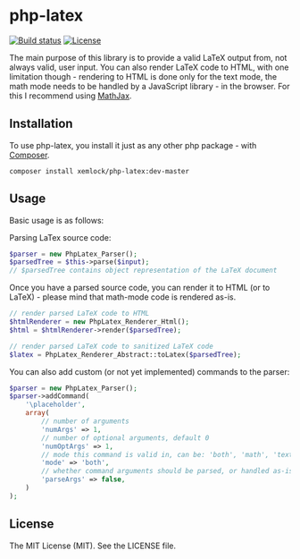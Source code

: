 # php-latex

[![Build status](https://img.shields.io/circleci/build/gh/xemlock/php-latex?logo=circleci)](https://circleci.com/gh/xemlock/php-latex)
[![License](https://img.shields.io/packagist/l/xemlock/php-latex.svg)](https://packagist.org/packages/xemlock/php-latex)


The main purpose of this library is to provide a valid LaTeX output from, not always valid, user input. You can also render LaTeX code to HTML, with one limitation though - rendering to HTML is done only for the text mode, the math mode needs to be handled by a JavaScript
library - in the browser. For this I recommend using [MathJax](https://www.mathjax.org/).

## Installation

To use php-latex, you install it just as any other php package - with [Composer](https://getcomposer.org/).

```
composer install xemlock/php-latex:dev-master
```

## Usage

Basic usage is as follows:

Parsing LaTex source code:

```php
$parser = new PhpLatex_Parser();
$parsedTree = $this->parse($input);
// $parsedTree contains object representation of the LaTeX document
```

Once you have a parsed source code, you can render it to HTML (or to LaTeX) - please mind that math-mode code is rendered as-is.

```php
// render parsed LaTeX code to HTML
$htmlRenderer = new PhpLatex_Renderer_Html();
$html = $htmlRenderer->render($parsedTree);

// render parsed LaTeX code to sanitized LaTeX code
$latex = PhpLatex_Renderer_Abstract::toLatex($parsedTree);
```

You can also add custom (or not yet implemented) commands to the parser:

```php
$parser = new PhpLatex_Parser();
$parser->addCommand(
    '\placeholder',
    array(
        // number of arguments
        'numArgs' => 1,
        // number of optional arguments, default 0
        'numOptArgs' => 1,
        // mode this command is valid in, can be: 'both', 'math', 'text'
        'mode' => 'both',
        // whether command arguments should be parsed, or handled as-is
        'parseArgs' => false,
    )
);
```

## License

The MIT License (MIT). See the LICENSE file.
